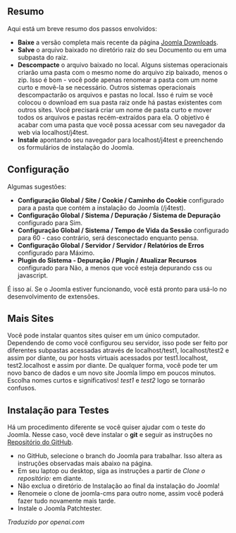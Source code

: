<!-- Filename: J4.x:Developer:_Required_Software / Display title: Instalar Joomla -->

## Resumo

Aqui está um breve resumo dos passos envolvidos:

- **Baixe** a versão completa mais recente da página [Joomla Downloads](https://downloads.joomla.org/).
- **Salve** o arquivo baixado no diretório raiz do seu Documento ou em uma subpasta do raiz.
- **Descompacte** o arquivo baixado no local. Alguns sistemas operacionais criarão uma pasta com o mesmo nome do arquivo zip baixado, menos o zip. Isso é bom - você pode apenas renomear a pasta com um nome curto e movê-la se necessário. Outros sistemas operacionais descompactarão os arquivos e pastas no local. Isso é ruim se você colocou o download em sua pasta raiz onde há pastas existentes com outros sites. Você precisará criar um nome de pasta curto e mover todos os arquivos e pastas recém-extraídos para ela. O objetivo é acabar com uma pasta que você possa acessar com seu navegador da web via localhost/j4test.
- **Instale** apontando seu navegador para localhost/j4test e preenchendo os formulários de instalação do Joomla.

## Configuração

Algumas sugestões:

- **Configuração Global / Site / Cookie / Caminho do Cookie** configurado para a pasta que contém a instalação do Joomla (/j4test).
- **Configuração Global / Sistema / Depuração / Sistema de Depuração** configurado para Sim.
- **Configuração Global / Sistema / Tempo de Vida da Sessão** configurado para 60 - caso contrário, será desconectado enquanto pensa.
- **Configuração Global / Servidor / Servidor / Relatórios de Erros** configurado para Máximo.
- **Plugin do Sistema - Depuração / Plugin / Atualizar Recursos** configurado para Não, a menos que você esteja depurando css ou javascript.

É isso aí. Se o Joomla estiver funcionando, você está pronto para usá-lo no desenvolvimento de extensões.

## Mais Sites

Você pode instalar quantos sites quiser em um único computador. Dependendo de como você configurou seu servidor, isso pode ser feito por diferentes subpastas acessadas através de localhost/test1, localhost/test2 e assim por diante, ou por hosts virtuais acessados por test1.localhost, test2.localhost e assim por diante. De qualquer forma, você pode ter um novo banco de dados e um novo site Joomla limpo em poucos minutos. Escolha nomes curtos e significativos! *test1* e *test2* logo se tornarão confusos.

## Instalação para Testes

Há um procedimento diferente se você quiser ajudar com o teste do Joomla. Nesse caso, você deve instalar o **git** e seguir as instruções no [Repositório do GitHub](https://github.com/joomla/joomla-cms).

- no GitHub, selecione o branch do Joomla para trabalhar. Isso altera as instruções observadas mais abaixo na página.
- Em seu laptop ou desktop, siga as instruções a partir de *Clone o repositório:* em diante.
- Não exclua o diretório de Instalação ao final da instalação do Joomla!
- Renomeie o clone de joomla-cms para outro nome, assim você poderá fazer tudo novamente mais tarde.
- Instale o Joomla Patchtester.

*Traduzido por openai.com*

